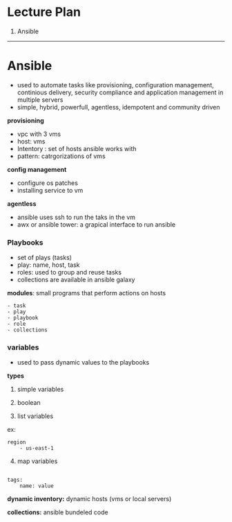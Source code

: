 # Lecture Plan

1. Ansible

---


# Ansible

- used to automate tasks like provisioning, configuration management, continious delivery, security compliance and application management in multiple servers
- simple, hybrid, powerfull, agentless, idempotent and community driven

**provisioning**

- vpc with 3 vms
- host: vms
- Intentory : set of hosts ansible works with
- pattern: catrgorizations of vms

**config management**

- configure os patches
- installing service to vm

**agentless**

- ansible uses ssh to run the taks in the vm
- awx or ansible tower: a grapical interface to run ansible

### Playbooks

- set of plays (tasks)
- play: name, host, task
- roles: used to group and reuse tasks
- collections are available in ansible galaxy

**modules**: small programs that perform actions on hosts

    - task
    - play
    - playbook
    - role
    - collections


### variables


- used to pass dynamic values to the playbooks

**types**

1. simple variables

2. boolean

3. list variables

ex: 

```
region
    - us-east-1
```
4. map variables

```

tags:
    name: value

```


**dynamic inventory:** dynamic hosts (vms or local servers) 


**collections:** ansible bundeled code 













